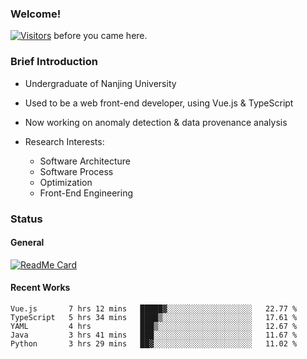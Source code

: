 ### Welcome!

[![Visitors](https://visitor-badge.laobi.icu/badge?page_id=HermitSun.HermitSun)]() before you came here.

### Brief Introduction

- Undergraduate of Nanjing University

- Used to be a web front-end developer, using Vue.js & TypeScript

- Now working on anomaly detection & data provenance analysis

- Research Interests: 
  - Software Architecture
  - Software Process
  - Optimization
  - Front-End Engineering

### Status

#### General

[![ReadMe Card](https://github-readme-stats.hermitsun.vercel.app/api?username=HermitSun&count_private=true&show_icons=true)]()

#### Recent Works

<!--START_SECTION:waka-->
```text
Vue.js       7 hrs 12 mins   █████▓░░░░░░░░░░░░░░░░░░░   22.77 % 
TypeScript   5 hrs 34 mins   ████▒░░░░░░░░░░░░░░░░░░░░   17.61 % 
YAML         4 hrs           ███▒░░░░░░░░░░░░░░░░░░░░░   12.67 % 
Java         3 hrs 41 mins   ███░░░░░░░░░░░░░░░░░░░░░░   11.67 % 
Python       3 hrs 29 mins   ██▓░░░░░░░░░░░░░░░░░░░░░░   11.02 % 
```
<!--END_SECTION:waka-->
